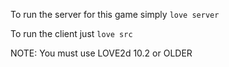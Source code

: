 To run the server for this game simply `love server`

To run the client just `love src`

NOTE: You must use LOVE2d 10.2 or OLDER
